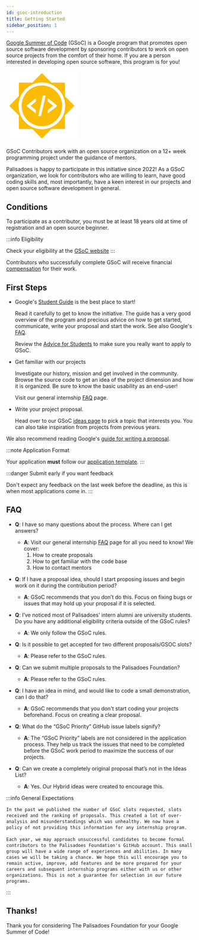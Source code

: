 ```yaml
---
id: gsoc-introduction
title: Getting Started
sidebar_position: 1
---
```


[Google Summer of Code](https://summerofcode.withgoogle.com) (GSoC) is a Google program that promotes open source software development by sponsoring contributors to work on open source projects from the comfort of their home. If you are a person interested in developing open source software, this program is for you!

![Image](../../../static/img/markdown/internships/gsoc-logo.png)

GSoC Contributors work with an open source organization on a 12+ week programming project under the guidance of mentors.

Palisadoes is happy to participate in this initiative since 2022! As a GSoC organization, we look for contributors who are willing to learn, have good coding skills and, most importantly, have a keen interest in our projects and open source software development in general.

## Conditions

To participate as a contributor, you must be at least 18 years old at time of registration and an open source beginner.

:::info Eligibility

Check your eligibility at the [GSoC website](https://summerofcode.withgoogle.com/get-started)
:::

Contributors who successfully complete GSoC will receive financial [compensation](https://developers.google.com/open-source/gsoc/help/student-stipends) for their work.

## First Steps


- Google's [Student Guide](https://google.github.io/gsocguides/student) is the best place to start!

    Read it carefully to get to know the initiative. The guide has a very good overview of the program and precious advice on how to get started, communicate, write your proposal and start the work. See also Google's [FAQ](https://developers.google.com/open-source/gsoc/faq).

    Review the [Advice for Students](https://opensource.googleblog.com/2011/03/dos-and-donts-of-google-summer-of-code.html) to make sure you really want to apply to GSoC.

- Get familiar with our projects

    Investigate our history, mission and get involved in the community. Browse the source code to get an idea of the project dimension and how it is organized. Be sure to know the basic usability as an end-user!
    
    Visit our general internship [FAQ](../introduction/faq.md) page.

- Write your project proposal.

    Head over to our GSoC [ideas page](../gsoc/ideas.md) to pick a topic that interests you. You can also take inspiration from projects from previous years.

We also recommend reading Google's [guide for writing a proposal](https://google.github.io/gsocguides/student/writing-a-proposal).

:::note Application Format

Your application **must** follow our [application template](../introduction/application-template.md).
:::

:::danger Submit early if you want feedback

Don't expect any feedback on the last week before the deadline, as this is when most applications come in.
:::


## FAQ

- **Q**: I have so many questions about the process. Where can I get answers?

    - **A**: Visit our general internship [FAQ](../introduction/faq.md) page for all you need to know! We cover:
         1. How to create proposals
         1. How to get familiar with the code base
         1. How to contact mentors

- **Q**: If I have a proposal idea, should I start proposing issues and begin work on it during the contribution period? 
    - **A**: GSoC recommends that you don’t do this. Focus on fixing bugs or issues that may hold up your proposal if it is selected.

- **Q**: I’ve noticed most of Palisadoes’ intern alumni are university students.  Do you have any additional eligibility criteria outside of the GSoC rules? 
    - **A**: We only follow the GSoC rules.

- **Q**: Is it possible to get accepted for two different proposals/GSOC slots?
    - **A**: Please refer to the GSoC rules. 

- **Q**: Can we submit multiple proposals to the Palisadoes Foundation?
    - **A**: Please refer to the GSoC rules. 

- **Q**: I have an idea in mind, and would like to code a small demonstration, can I do that? 
    - **A**: GSoC recommends that you don't start coding your projects beforehand. Focus on creating a clear proposal. 

- **Q**: What do the “GSoC Priority” GitHub issue labels signify?  
    - **A**: The “GSoC Priority” labels are not considered in  the application process. They help us track the  issues that need to be completed before the GSoC work period to maximize the success of our projects. 

- **Q**: Can we create a completely original proposal that’s not in the Ideas List?
    - **A**: Yes. Our Hybrid ideas were created to encourage this. 

:::info General Expectations

    In the past we published the number of GSoC slots requested, slots received and the ranking of proposals. This created a lot of over-analysis and misunderstandings which was unhealthy. We now have a policy of not providing this information for any internship program.

    Each year, we may approach unsuccessful candidates to become formal contributors to the Palisadoes Foundation's GitHub account. This small group will have a wide range of experiences and abilities. In many cases we will be taking a chance. We hope this will encourage you to remain active, improve, add features and be more prepared for your careers and subsequent internship programs either with us or other organizations. This is not a guarantee for selection in our future programs. 

:::

## Thanks!

Thank you for considering The Palisadoes Foundation for your Google Summer of Code!
